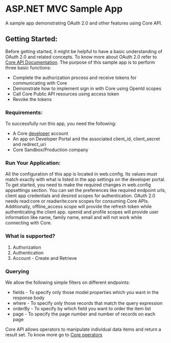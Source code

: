 # ASP.NET MVC Sample App
A sample app demonstrating OAuth 2.0 and other features using Core API.


## Getting Started:

Before getting started, it might be helpful to have a basic understanding of OAuth 2.0 and related concepts. To know more about OAuth 2.0 refer to [Core API Documentation](https://api-explorer.bqecore.com/docs/authentication-authorization). The purpose of this sample app is to perform three basic functions:
  * Complete the authorization process and receive tokens for communicating with Core
  * Demonstrate how to implement sign in with Core using OpenId scopes
  * Call Core Public API resources using access token
  * Revoke the tokens
  
### Requirements:

To successfully run this app, you need the following:
  * A Core [developer](https://api-developer.bqecore.com/webapp) account
  * An app on Developer Portal and the associated client_id, client_secret and redirect_uri
  * Core Sandbox/Production company
  
### Run Your Application:

All the configuration of this app is located in web.config. Its values must match exactly with what is listed in the app settings on the developer portal. To get started, you need to make the required changes in web.config appsettings section. You can set the preferences like required endpoint urls, client app credentials and desired scopes for authentication. OAuth 2.0 needs read:core or readwrite:core scopes for consuming Core APIs. Additionally, offline_access scope will provide the refresh token while authenticating the client app. openid and profile scopes will provide user information like name, family name, email and will not work while connecting with Core.

### What is supported?

  1. Authorization
  2. Authentication
  3. Account - Create and Retrieve
  
### Querying

We allow the following simple filters on different endpoints:

  * fields - To specify only those model properties which you want in the response body
  * where - To specify only those records that match the query expression
  * orderBy - To specify by which field you want to order the item list
  * page - To specify the page number and number of records on each page
  
Core API allows operators to manipulate individual data items and return a result set. To know more go to [Core operators](https://api-explorer.bqecore.com/docs/filtering#filter-operators)

